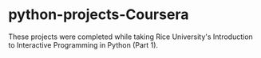 # python-projects-Coursera
These projects were completed while taking Rice University's Introduction to Interactive Programming in Python (Part 1).
